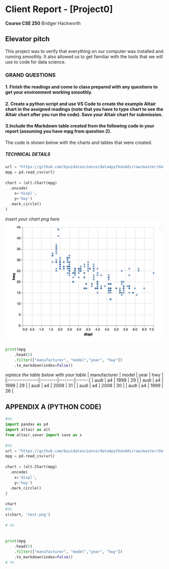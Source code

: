 # Client Report - [Project0]
__Course CSE 250__
Bridger Hackworth

## Elevator pitch

This project was to verify that everything on our computer was installed and running smoothly. It also allowed us to get familiar with the tools that we will use to code for data science. 

### GRAND QUESTIONS
#### 1. Finish the readings and come to class prepared with any questions to get your environment working smoothly.                
#### 2. Create a python script and use VS Code to create the example Altair chart in the assigned readings (note that you have to type chart to see the Altair chart after you run the code). Save your Altair chart for submission. 
#### 3.Include the Markdown table created from the following code in your report (assuming you have mpg from question 2).


The code is shown below with the charts and tables that were created.

##### TECHNICAL DETAILS

```python 
url = "https://github.com/byuidatascience/data4python4ds/raw/master/data-raw/mpg/mpg.csv"
mpg = pd.read_csv(url)

chart = (alt.Chart(mpg)
  .encode(
    x='displ', 
    y='hwy')
  .mark_circle()
)
```

_insert your chart png here_
![](chart.png)

```python 
print(mpg
    .head(5)
    .filter(["manufacturer", "model","year", "hwy"])
    .to_markdown(index=False))

```
_replace the table below with your table_
| manufacturer   | model   |   year |   hwy |
|:---------------|:--------|-------:|------:|
| audi           | a4      |   1999 |    29 |
| audi           | a4      |   1999 |    29 |
| audi           | a4      |   2008 |    31 |
| audi           | a4      |   2008 |    30 |
| audi           | a4      |   1999 |    26 |


## APPENDIX A (PYTHON CODE)
```python
#%%
import pandas as pd   
import altair as alt  
from altair_saver import save as s

#%%
url = "https://github.com/byuidatascience/data4python4ds/raw/master/data-raw/mpg/mpg.csv"
mpg = pd.read_csv(url)

chart = (alt.Chart(mpg)
  .encode(
    x='displ', 
    y='hwy')
  .mark_circle()
)

chart
#%%
s(chart, 'test.png')

# %%


print(mpg
    .head(5)
    .filter(["manufacturer", "model","year", "hwy"])
    .to_markdown(index=False))
# %%
```
